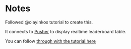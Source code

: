 # Notes
Followed @olayinkos tutorial to create this. 

It connects to [Pusher](https://www.pusher.com) to display realtime leaderboard table. 

You can follow [through with the tutorial here](https://blog.pusher.com/build-a-realtime-table-using-laravel-and-pusher/ "build-a-realtime-table-using-laravel-and-pusher")
